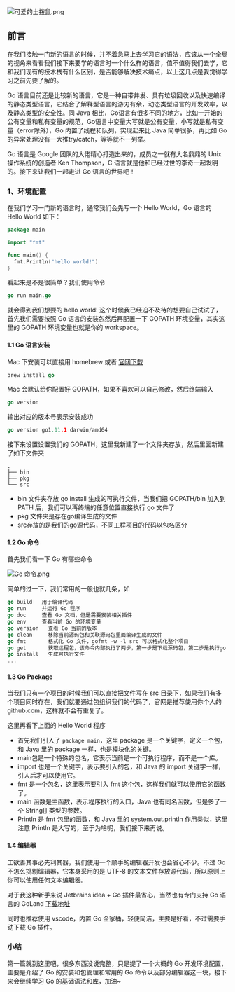 ![可爱的土拨鼠.png](https://upload-images.jianshu.io/upload_images/1394028-95d6eaf99111984f.png?imageMogr2/auto-orient/strip%7CimageView2/2/w/640)

## 前言
在我们接触一门新的语言的时候，并不着急马上去学习它的语法，应该从一个全局的视角来看看我们接下来要学的语言时一个什么样的语言，值不值得我们去学，它和我们现有的技术栈有什么区别，是否能够解决技术痛点，以上这几点是我觉得学习之前先要了解的。

Go 语言目前还是比较新的语言，它是一种自带并发、具有垃圾回收以及快速编译的静态类型语言，它结合了解释型语言的游刃有余，动态类型语言的开发效率，以及静态类型的安全性。同 Java 相比，Go语言有很多不同的地方，比如一开始的公有变量和私有变量的规范，Go语言中变量大写就是公有变量，小写就是私有变量（error除外），Go 内置了线程和队列，实现起来比 Java 简单很多，再比如 Go 的异常处理没有一大推try/catch，等等就不一列举。

Go 语言是 Google 团队的大佬精心打造出来的，成员之一就有大名鼎鼎的 Unix 操作系统的创造者 Ken Thompson，C 语言就是他和已经过世的李奇一起发明的。接下来让我们一起走进 Go 语言的世界吧！

### 1、环境配置
在我们学习一门新的语言时，通常我们会先写一个 Hello World，Go 语言的 Hello World 如下：
```go
package main

import "fmt"

func main() {
  fmt.Println("hello world!")
}
```

看起来是不是很简单？我们使用命令 
```go
go run main.go
```
就会得到我们想要的 hello world! 这个时候我已经迫不及待的想要自己试试了，首先我们需要按照 Go 语言的安装包然后再配置一下 GOPATH 环境变量，其实这里的 GOPATH 环境变量也就是你的 workspace。

#### 1.1 Go 语言安装
Mac 下安装可以直接用 homebrew 或者 [官网下载](https://golang.org/dl/)
```go
brew install go
```
Mac 会默认给你配置好 GOPATH，如果不喜欢可以自己修改，然后终端输入 
```go
go version
```
输出对应的版本号表示安装成功
```go
go version go1.11.1 darwin/amd64
```
接下来设置设置我们的 GOPATH，这里我新建了一个文件夹存放，然后里面新建了如下文件夹
```
.
├── bin
├── pkg
└── src
```
+ bin 文件夹存放 go install 生成的可执行文件，当我们把 GOPATH/bin 加入到 PATH 后，我们可以再终端的任意位置直接执行 go 文件了
+ pkg 文件夹是存在go编译生成的文件
+ src存放的是我们的go源代码，不同工程项目的代码以包名区分

#### 1.2 Go 命令
首先我们看一下 Go 有哪些命令

![Go 命令.png](https://upload-images.jianshu.io/upload_images/1394028-bf10b393bfd80ea9.png?imageMogr2/auto-orient/strip%7CimageView2/2/w/640)

简单的过一下，我们常用的一般也就几条，如
```go
go build   用于编译代码
go run     并运行 Go 程序
go doc     查看 Go 文档，但是需要安装相关插件
go env     查看当前 Go 的环境变量
go version   查看 Go 当前的版本
go clean     移除当前源码包和关联源码包里面编译生成的文件
go fmt       格式化 Go 文件，gofmt -w -l src 可以格式化整个项目
go get       获取远程包，该命令内部执行了两步，第一步是下载源码包，第二步是执行go install
go install   生成可执行文件
...
```

#### 1.3 Go Package
当我们只有一个项目的时候我们可以直接把文件写在 src 目录下，如果我们有多个项目同时存在，我们就要通过包组织我们的代码了，官网是推荐使用你个人的 github.com，这样就不会有重复了。

这里再看下上面的 Hello World 程序
+ 首先我们引入了 ``package main``，这里 package 是一个关键字，定义一个包，和 Java 里的 package 一样，也是模块化的关键。
+ main包是一个特殊的包名，它表示当前是一个可执行程序，而不是一个库。
+  import 也是一个关键字，表示要引入的包，和 Java 的 import 关键字一样，引入后才可以使用它。
+ fmt 是一个包名，这里表示要引入 fmt 这个包，这样我们就可以使用它的函数了。
+  main 函数是主函数，表示程序执行的入口，Java 也有同名函数，但是多了一个 String[] 类型的参数。
+ Println 是 fmt 包里的函数，和 Java 里的 system.out.println 作用类似，这里注意 Println 是大写的，至于为啥呢，我们接下来再说。

#### 1.4 编辑器
工欲善其事必先利其器，我们使用一个顺手的编辑器开发也会省心不少。不过 Go 不怎么挑剔编辑器，它本身采用的是 UTF-8 的文本文件存放源代码，所以原则上你可以使用任何文本编辑器。

对于我这种新手来说 Jetbrains idea + Go 插件最省心，当然也有专门支持 Go 语言的 GoLand [下载地址]([https://www.jetbrains.com/go/](https://www.jetbrains.com/go/)
)

同时也推荐使用 vscode，内置 Go 全家桶，轻便简洁，主要是好看，不过需要手动下载 Go 插件。

### 小结
第一篇就到这里吧，很多东西没说完整，只是提了一个大概的 Go 开发环境配置，主要是介绍了 Go 的安装和包管理和常用的 Go 命令以及部分编辑器这一块，接下来会继续学习 Go 的基础语法和库，加油~